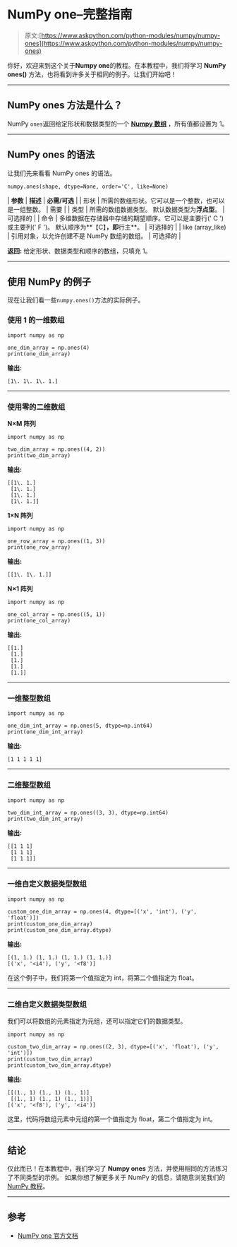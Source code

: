 # NumPy one–完整指南

> 原文:[https://www.askpython.com/python-modules/numpy/numpy-ones](https://www.askpython.com/python-modules/numpy/numpy-ones)

你好，欢迎来到这个关于**Numpy one**的教程。在本教程中，我们将学习 **NumPy ones()** 方法，也将看到许多关于相同的例子。让我们开始吧！

* * *

## NumPy ones 方法是什么？

NumPy `ones`返回给定形状和数据类型的一个 [**Numpy 数组**](https://www.askpython.com/python-modules/numpy/python-numpy-arrays) ，所有值都设置为 1。

* * *

## NumPy ones 的语法

让我们先来看看 NumPy ones 的语法。

```
numpy.ones(shape, dtype=None, order='C', like=None)

```

| **参数** | **描述** | **必需/可选** |
| 形状 | 所需的数组形状。它可以是一个整数，也可以是一组整数。 | 需要 |
| 类型 | 所需的数组数据类型。
默认数据类型为**浮点型**。 | 可选择的 |
| 命令 | 多维数据在存储器中存储的期望顺序。它可以是主要行(' C ')或主要列(' F ')。
默认顺序为**【C】**，即**行主**。 | 可选择的 |
| like (array_like) | 引用对象，以允许创建不是 NumPy 数组的数组。 | 可选择的 |

**返回:**
给定形状、数据类型和顺序的数组，只填充 1。

* * *

## 使用 NumPy 的例子

现在让我们看一些`numpy.ones()`方法的实际例子。

### 使用 1 的一维数组

```
import numpy as np

one_dim_array = np.ones(4)
print(one_dim_array) 

```

**输出:**

```
[1\. 1\. 1\. 1.]

```

* * *

### 使用零的二维数组

**N×M 阵列**

```
import numpy as np

two_dim_array = np.ones((4, 2))
print(two_dim_array) 

```

**输出:**

```
[[1\. 1.]
 [1\. 1.]
 [1\. 1.]
 [1\. 1.]]

```

**1×N 阵列**

```
import numpy as np

one_row_array = np.ones((1, 3))
print(one_row_array) 

```

**输出:**

```
[[1\. 1\. 1.]]

```

**N×1 阵列**

```
import numpy as np

one_col_array = np.ones((5, 1))
print(one_col_array) 

```

**输出:**

```
[[1.]
 [1.]
 [1.]
 [1.]
 [1.]]

```

* * *

### 一维整型数组

```
import numpy as np

one_dim_int_array = np.ones(5, dtype=np.int64)
print(one_dim_int_array) 

```

**输出:**

```
[1 1 1 1 1]

```

* * *

### 二维整型数组

```
import numpy as np

two_dim_int_array = np.ones((3, 3), dtype=np.int64)
print(two_dim_int_array) 

```

**输出:**

```
[[1 1 1]
 [1 1 1]
 [1 1 1]]

```

* * *

### 一维自定义数据类型数组

```
import numpy as np

custom_one_dim_array = np.ones(4, dtype=[('x', 'int'), ('y', 'float')])
print(custom_one_dim_array) 
print(custom_one_dim_array.dtype) 

```

**输出:**

```
[(1, 1.) (1, 1.) (1, 1.) (1, 1.)]
[('x', '<i4'), ('y', '<f8')]

```

在这个例子中，我们将第一个值指定为 int，将第二个值指定为 float。

* * *

### 二维自定义数据类型数组

我们可以将数组的元素指定为元组，还可以指定它们的数据类型。

```
import numpy as np

custom_two_dim_array = np.ones((2, 3), dtype=[('x', 'float'), ('y', 'int')])
print(custom_two_dim_array) 
print(custom_two_dim_array.dtype) 

```

**输出:**

```
[[(1., 1) (1., 1) (1., 1)]
 [(1., 1) (1., 1) (1., 1)]]
[('x', '<f8'), ('y', '<i4')]

```

这里，代码将数组元素中元组的第一个值指定为 float，第二个值指定为 int。

* * *

## 结论

仅此而已！在本教程中，我们学习了 **Numpy ones** 方法，并使用相同的方法练习了不同类型的示例。
如果你想了解更多关于 NumPy 的信息，请随意浏览我们的 [NumPy 教程](https://www.askpython.com/python-modules/numpy)。

* * *

## 参考

*   [NumPy one 官方文档](https://numpy.org/doc/stable/reference/generated/numpy.ones.html)